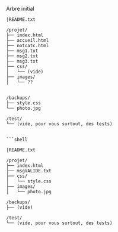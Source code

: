 Arbre initial

```shell
|README.txt

/projet/
├── index.html
├── accueil.html
├── notcatc.html
├── msg1.txt
├── msg2.txt
├── msg3.txt
├── css/
│   └── (vide)
├── images/
│   └── ??


/backups/
├── style.css
└── photo.jpg

/test/
└── (vide, pour vous surtout, des tests)


```shell

|README.txt

/projet/
├── index.html
├── msgVALIDE.txt
├── css/
│   └── style.css
├── images/
│   └── photo.jpg

/backups/
├── (vide)

/test/
└── (vide, pour vous surtout, des tests)

```